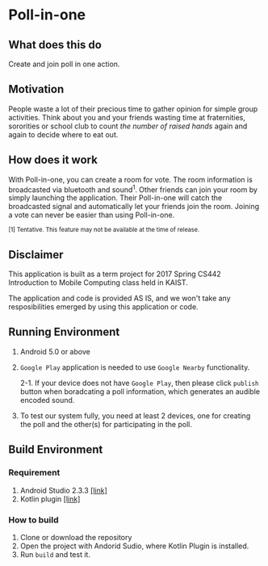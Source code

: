 # Poll-in-one

## What does this do

Create and join poll in one action.

## Motivation

People waste a lot of their precious time to gather opinion for simple group activities.
Think about you and your friends wasting time at fraternities, sororities or school club
to count *the number of raised hands* again and again to decide where to eat out.

## How does it work

With Poll-in-one, you can create a room for vote. The room information is broadcasted
via bluetooth and sound<sup>1</sup>. Other friends can join your room by simply launching
the application. Their Poll-in-one will catch the broadcasted signal and automatically let
your friends join the room. Joining a vote can never be easier than using Poll-in-one.

<sup>[1] Tentative. This feature may not be available at the time of release.</sup>

## Disclaimer

This application is built as a term project for 2017 Spring CS442 Introduction to Mobile
Computing class held in KAIST.

The application and code is provided AS IS, and we won't take any resposibilities emerged
by using this application or code.

## Running Environment
1. Android 5.0 or above
2. `Google Play` application is needed to use `Google Nearby` functionality.

    2-1. If your device does not have `Google Play`, then please click `publish` button when boradcating a poll information, which generates an audible encoded sound. 

3. To test our system fully, you need at least 2 devices, one for creating the poll and the other(s) for participating in the poll.

## Build Environment
### Requirement
1. Android Studio 2.3.3 [[link]](https://developer.android.com/studio/index.html?hl=ko)
2. Kotlin plugin [[link]](https://kotlinlang.org/docs/tutorials/kotlin-android.html#installing-the-kotlin-plugin)

### How to build
1. Clone or download the repository
2. Open the project with Andorid Sudio, where Kotlin Plugin is installed. 
3. Run `build` and test it. 
